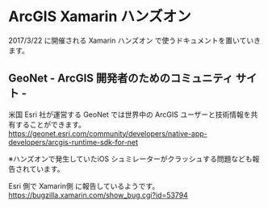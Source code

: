 # ArcGIS Xamarin ハンズオン
2017/3/22 に開催される Xamarin ハンズオン で使うドキュメントを置いていきます。　　

## GeoNet - ArcGIS 開発者のためのコミュニティ サイト -
米国 Esri 社が運営する GeoNet では世界中の ArcGIS ユーザーと技術情報を共有することができます。<br/>
https://geonet.esri.com/community/developers/native-app-developers/arcgis-runtime-sdk-for-net

※ハンズオンで発生していたiOS シュミレーターがクラッシュする問題なども報告されています。

Esri 側で Xamarin側 に報告しているようです。<br/>
https://bugzilla.xamarin.com/show_bug.cgi?id=53794

